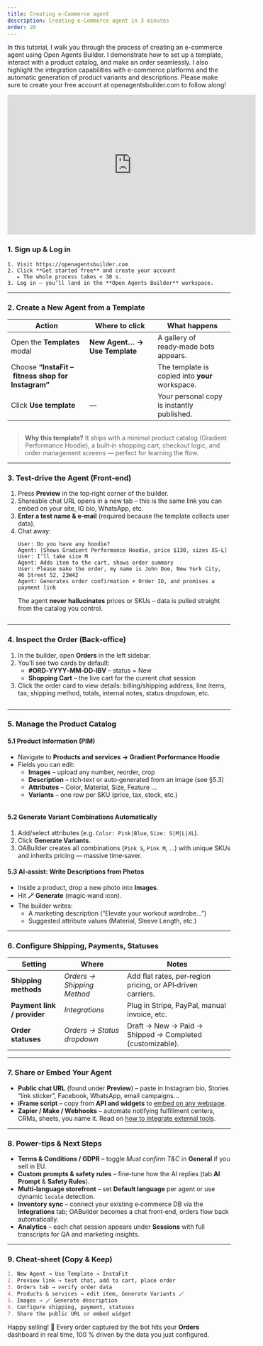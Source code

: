 ```yaml
---
title: Creating e-Commerce agent
description: Creating e-Commerce agent in 3 minutes
order: 20
---
```


In this tutorial, I walk you through the process of creating an e-commerce agent using Open Agents Builder. I demonstrate how to set up a template, interact with a product catalog, and make an order seamlessly. I also highlight the integration capabilities with e-commerce platforms and the automatic generation of product variants and descriptions. Please make sure to create your free account at openagentsbuilder.com to follow along!

<iframe width="560" height="315" src="https://www.youtube.com/embed/FkfTdRx6M9E?si=kuv1mAS5CAWBtgXO" title="YouTube video player" frameborder="0" allow="accelerometer; autoplay; clipboard-write; encrypted-media; gyroscope; picture-in-picture; web-share" referrerpolicy="strict-origin-when-cross-origin" allowfullscreen></iframe>


### 1. Sign up & Log in
```text
1. Visit https://openagentsbuilder.com
2. Click **Get started free** and create your account  
   ▸ The whole process takes < 30 s.
3. Log in — you’ll land in the **Open Agents Builder** workspace.
```

---

### 2. Create a New Agent from a Template
| Action | Where to click | What happens |
| ------ | -------------- | ------------ |
| Open the **Templates** modal | **New Agent… → Use Template** | A gallery of ready‑made bots appears. |
| Choose **“InstaFit – fitness shop for Instagram”** | | The template is copied into **your** workspace. |
| Click **Use template** | — | Your personal copy is instantly published. |

<Image alt="" src="../../../assets/tutorials/7.png" />

> **Why this template?** It ships with a minimal product catalog (Gradient Performance Hoodie), a built‑in shopping cart, checkout logic, and order management screens — perfect for learning the flow.

---

### 3. Test‑drive the Agent (Front‑end)
1. Press **Preview** in the top‑right corner of the builder.  
2. Shareable chat URL opens in a new tab – this is the same link you can embed on your site, IG bio, WhatsApp, etc.
3. **Enter a test name & e‑mail** (required because the template collects user data).
4. Chat away:
   ```text
   User: Do you have any hoodie?
   Agent: [Shows Gradient Performance Hoodie, price $130, sizes XS‑L]
   User: I’ll take size M
   Agent: Adds item to the cart, shows order summary
   User: Please make the order, my name is John Doe, New York City, 46 Street 52, 23W42
   Agent: Generates order confirmation + Order ID, and promises a payment link
   ```
   The agent **never hallucinates** prices or SKUs – data is pulled straight from the catalog you control.


<Image alt="" src="../../../assets/tutorials/8.png" />


---

### 4. Inspect the Order (Back‑office)
1. In the builder, open **Orders** in the left sidebar.  
2. You’ll see two cards by default:
   * **#ORD‑YYYY‑MM‑DD‑IBV** – status = New  
   * **Shopping Cart** – the live cart for the current chat session
3. Click the order card to view details: billing/shipping address, line items, tax, shipping method, totals, internal notes, status dropdown, etc.

<Image alt="" src="../../../assets/tutorials/9.png" />


---

### 5. Manage the Product Catalog
#### 5.1 Product Information (PIM)
* Navigate to **Products and services → Gradient Performance Hoodie**  
* Fields you can edit:
  * **Images** – upload any number, reorder, crop
  * **Description** – rich‑text or auto‑generated from an image (see §5.3)
  * **Attributes** – Color, Material, Size, Feature …
  * **Variants** – one row per SKU (price, tax, stock, etc.)

<Image alt="" src="../../../assets/tutorials/10.png" />


#### 5.2 Generate Variant Combinations Automatically
1. Add/select attributes (e.g. `Color: Pink|Blue`, `Size: S|M|L|XL`).
2. Click **Generate Variants**.
3. OABuilder creates all combinations (`Pink S`, `Pink M`, …) with unique SKUs and inherits pricing — massive time‑saver.

#### 5.3 AI‑assist: Write Descriptions from Photos
* Inside a product, drop a new photo into **Images**.
* Hit **🪄 Generate** (magic‑wand icon).  
* The builder writes:
  * A marketing description (“Elevate your workout wardrobe…”)  
  * Suggested attribute values (Material, Sleeve Length, etc.)

---

### 6. Configure Shipping, Payments, Statuses
| Setting | Where | Notes |
| ------- | ----- | ----- |
| **Shipping methods** | *Orders → Shipping Method* | Add flat rates, per‑region pricing, or API‑driven carriers. |
| **Payment link / provider** | *Integrations* | Plug in Stripe, PayPal, manual invoice, etc. |
| **Order statuses** | *Orders → Status dropdown* | Draft → New → Paid → Shipped → Completed (customizable). |

---

### 7. Share or Embed Your Agent
* **Public chat URL** (found under **Preview**) – paste in Instagram bio, Stories “link sticker”, Facebook, WhatsApp, email campaigns…
* **iFrame script** – copy from **API and widgets** to [embed on any webpage](/guides/5-integrating-with-the-website.md).
* **Zapier / Make / Webhooks** – automate notifying fulfillment centers, CRMs, sheets, you name it. Read on [how to integrate external tools](/guides/5-integrating-with-the-website.md).




---

### 8. Power‑tips & Next Steps
* **Terms & Conditions / GDPR** – toggle *Must confirm T&C* in **General** if you sell in EU.  
* **Custom prompts & safety rules** – fine‑tune how the AI replies (tab **AI Prompt** & **Safety Rules**).  
* **Multi‑language storefront** – set **Default language** per agent or use dynamic `locale` detection.  
* **Inventory sync** – connect your existing e‑commerce DB via the **Integrations** tab; OABuilder becomes a chat front‑end, orders flow back automatically.  
* **Analytics** – each chat session appears under **Sessions** with full transcripts for QA and marketing insights.

---

### 9. Cheat‑sheet (Copy & Keep)

```markdown
1. New Agent → Use Template → InstaFit
2. Preview link → test chat, add to cart, place order
3. Orders tab → verify order data
4. Products & services → edit item, Generate Variants 🪄
5. Images → 🪄 Generate description
6. Configure shipping, payment, statuses
7. Share the public URL or embed widget
```

Happy selling! 🎉 Every order captured by the bot hits your **Orders** dashboard in real time, 100 % driven by the data you just configured.